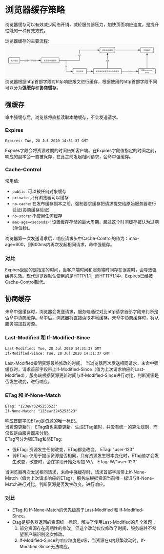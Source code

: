 # 浏览器缓存策略
浏览器缓存可以有效减少网络开销，减轻服务器压力，加快页面响应速度，是提升性能的一种有效方式。  

浏览器缓存的主要流程: 
![cache](../assets/cache.jpg)
浏览器根据http首部字段对http响应报文进行缓存，根据使用的http首部字段不同可以分为**强缓存**和**协商缓存**。
## 强缓存
命中强缓存后，浏览器将直接读取本地缓存，不会发送请求。
### Expires
```
Expires: Tue, 28 Jul 2020 14:31:37 GMT
```
Expires字段会将资源过期的时间告知客户端。在Expires字段值指定的时间之前，响应的副本会一直被保存，在此之前发起相同请求，会命中强缓存。
### Cache-Control
常用值: 
- `public`: 可以被任何对象缓存
- `private`: 只有浏览器可以缓存
- `no-cache`: 在发布缓存副本之前，强制要求缓存把请求提交给原始服务器进行验证(协商缓存验证)
- `no-store`: 不使用任何缓存
- `max-age=<seconds>`: 设置缓存存储的最大周期，超过这个时间缓存被认为过期(单位秒)。

浏览器第一次发送请求后，响应请求头中Cache-Control的值为：max-age=600，则600ms内再次发起相同请求，命中强缓存。

### 对比
Expires返回的是指定的时间，当客户端时间和服务端时间存在误差时，会导致强缓存失效。现代浏览器默认使用的是HTTP/1.1，而HTTP/1.1中，Expires已经被Cache-Control取代。

## 协商缓存
未命中强缓存时，浏览器会发送请求，服务端通过对比http请求首部字段来判断是否命中协商缓存。命中后，浏览器将直接读取本地缓存。未命中协商缓存时，将从服务端加载资源。

### Last-Modified 和 If-Modified-Since
```
Last-Modified: Tue, 28 Jul 2020 14:31:37 GMT
If-Modified-Since: Tue, 28 Jul 2020 14:31:37 GMT
```
Last-Modified指明资源最终修改的时间。
当浏览器再次发送相同请求，未命中强缓存时，请求首部字段带上If-Modified-Since（值为上次请求响应的Last-Modified），服务端根据资源更新时间与If-Modified-Since进行对比，判断资源是否发生改变，进行响应。

### ETag 和 If-None-Match
```
ETag: "123ewr3245253523"
If-None-Match: "123ewr3245253523"
```
响应首部字段ETag是资源的唯一标识。  
当资源更新时，ETag值也需要更新。生成ETag值时，并没有统一的算法规则，而仅仅是由服务器来分配。  
ETag可分为强ETag和弱ETag: 
- 强ETag: 资源发生任何改变，ETag都会改变。
    ETag: "user-123"
- 弱ETag: 仅用于提示资源是否相同，只有资源发生根本变化时，ETag值才会发生改变，改变时，会在字段开始处附加 W/。
    ETag: W/"user-123"  

当浏览器再次发送相同请求，未命中强缓存时，请求首部字段带上If-None-Match（值为上次请求响应的ETag），服务端根据资源当前唯一标识与If-None-Match进行对比，判断资源是否发生改变，进行响应。
### 对比
- ETag 和 If-None-Match的优先级高于Last-Modified 和 If-Modified-Since。
- Etag是服务器返回的资源统一标识，解决了使用Last-Modified的几个难题：
    1. 部分资源存在周期性的修改，但这个改动仅仅修改了时间，服务端并不希望客户端识别这次修改。
    2. If-Modified-Since的响应粒度是s级，当资源在s内频繁改动时，If-Modified-Since无法响应。

